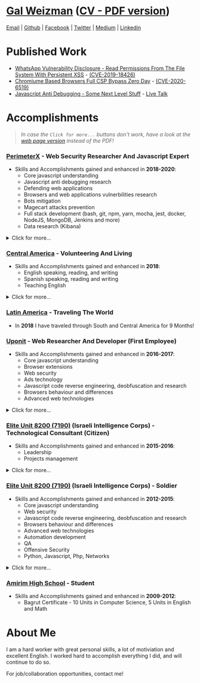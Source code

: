 # [Gal Weizman](http://weizman.github.io) ([CV - PDF version](https://weizman.github.io/content/pdf/cv.pdf))

[Email](mailto:weizmangal@gmail.com) | [Github](https://github.com/weizman) | [Facebook](https://www.facebook.com/WeizmanGal) | [Twitter](https://twitter.com/WeizmanGal) | [Medium](https://medium.com/@weizmangal) | [Linkedin](https://www.linkedin.com/in/weizmangal/)

# Published Work

* [WhatsApp Vulnerability Disclosure - Read Permissions From The File System With Persistent XSS](https://weizman.github.io/?WhatsApp-Vulnerability-Disclosure-Read-Permissions-From-The-File-System-(CVE-2019-18426)) - [(CVE-2019-18426)](https://github.com/weizman/CVE-2019-18426)
* [Chromiume Based Browsers Full CSP Bypass Zero Day](https://weizman.github.io/?csp-bypass-vul) - [(CVE-2020-6519)](https://github.com/weizman/CVE-2020-6519)
* [Javascript Anti Debugging - Some Next Level Stuff](https://weizman.github.io/?javascript-anti-debugging-some-next-level-shit-part-1) - [Live Talk](https://www.youtube.com/watch?v=KYhgCjfdr-M)

# Accomplishments

> *In case the `Click for more...` buttons don't work, have a look at the [web page version](https://weizman.github.io/?resume) instead of the PDF!*

### [PerimeterX](https://www.perimeterx.com/) - Web Security Researcher And Javascript Expert

* Skills and Accomplishments gained and enhanced in **2018-2020**: 
  * Core javascript understanding
  * Javascript anti debugging research
  * Defending web applications
  * Browsers and web applications vulnerbilities research
  * Bots mitigation
  * Magecart attacks prevention
  * Full stack development (bash, git, npm, yarn, mocha, jest, docker, NodeJS, MongoDB, Jenkins and more)
  * Data research (Kibana)

<details><summary>Click for more...</summary><p>

*PerimeterX is a leading company in web applications security and the number one company in the world when it comes to bots 
mitigation*

##### *2020*
* **Participated in the Chromium Bug Bounty Program** - Got **3,000$** for responsibly disclosing to Chromium a **full CSP bypass zero day** vulnerability as part of an independent research of their well known **Chromium** browser. [Vast coverage](https://www.google.com/search?q=gal+weizmann+csp&oq=gal+weizmann+csp&aqs=chrome..69i57j33.2375j0j7&sourceid=chrome&ie=UTF-8) ([post](https://example.com) | [CVE with 6.5 score](https://nvd.nist.gov/vuln/detail/CVE-2020-6519)).
* **Participated in the WhatsApp Bug Bounty Program** - Got **12,500$** for responsibly disclosing to Facebook a set of vulnerabilities found as part of an independent research of their well known **WhatsApp** web and desktop applications which by combining them file read from both Mac and Windows file systems can be achieved, by exploiting zero day **Open Redirect** + **Persistent XSS** + **CSP bypassing** vulnerabilities. **One of the biggest vulnerabilities set found in the past few years.** [World wide coverage](https://www.google.com/search?q=gal+weizman+whatsapp&oq=gal+weizman+whatsapp&aqs=chrome.0.69i59j69i60.3086j0j7&sourceid=chrome&ie=UTF-8) ([post](https://weizman.github.io/?CVE-2019-18426) | [CVE with 8.2 score](https://nvd.nist.gov/vuln/detail/CVE-2019-18426)). I also made it to Facebook's [Hall of Fame](https://www.facebook.com/whitehat/thanks/).

##### *2018/2019*
* **Led Many Main Clientside Javascript Research Projects** - which assisted in promoting the quality of the company's security products (such as identifying Bots behavior, using new web technologies in order to improve our security products and more)
* **Was a Maintainer of the #1 Bot Mitigation Product in the World** - Maintained along side with coworkers and friends the client side of the best Bot Mitigation product by [Forrester](https://www.perimeterx.com/resources/reports/forrester-new-wave-2020/?utm_source=twitter&utm_medium=organic-social) evaluation.
* **Wrote about a Conceptual Security Flaw I Found in all Major Browsers** - Published an article including a live demo about a finding of mine on one of the [most powerful Anti Debugging techniques ever found](https://weizman.github.io/?javascript-anti-debugging-some-next-level-shit-part-1).
* **Registered a Patent** - Along with a friend and a coworker, as part of our job, we have registered a patent on a unique concept we came up with which is one of the foundations for the web security client side product we have written together from scratch.
* **Built a Well Selling Web Security Product From Scratch** - Alongside two coworkers and friends, as part of our job, we have built from scratch and maintained the client side of a new innovative web security product which is known today as PerimeterX's [Code Defender](https://www.perimeterx.com/products/code-defender/).
* **Built an Obfuscator** - As part of our job, I built a Javascript Obfuscator for the product we built in which I implemented interesting Anti Debugging techniques in order to make it harder for attackers to reverse engineer our code.

</p></details>

### [Central America](https://goo.gl/maps/A1acoJYEzcfBfcj97) - Volunteering And Living

* Skills and Accomplishments gained and enhanced in **2018**:
  * English speaking, reading, and writing
  * Spanish speaking, reading and writing
  * Teaching English

<details><summary>Click for more...</summary><p>
 
##### *2018*
* **Volunteered as a Full Time English Teacher for 6 Months in [Honduras](https://goo.gl/maps/p3fQVrWEZcu1rYaL8)** - Was living in a distant village called [Brisas Del Valle](https://goo.gl/maps/Q26VjaZ47xj6nJQHA) in [San Pedro Sula](https://goo.gl/maps/KyhqQfe2px2nmJjq7) region and volunteering as a school teacher, teaching English, Physical Education, Science, Art and Music to 1st, 7th and 8th grades for over 20 hours a week in the [GSV](https://www.gardenschoolvictoria.com/) volunteering program.
* **[Recommendation letter](https://weizman.github.io/content/pdf/Gal%20Recommendation%20Letter%20-%20Garden%20School%20Victoria.pdf)**

</p></details>

### [Latin America](https://goo.gl/maps/2XwDWPV4QVDFa74p7) - Traveling The World

* In **2018** I have traveled through South and Central America for 9 Months!

### [Uponit](https://uponit.com/) - Web Researcher And Developer (First Employee)

* Skills and Accomplishments gained and enhanced in **2016-2017**:
  * Core javascript understanding
  * Browser extensions
  * Web security
  * Ads technology
  * Javascript code reverse engineering, deobfuscation and research
  * Browsers behaviour and differences
  * Advanced web technologies

<details><summary>Click for more...</summary><p>

*Uponit was a leading company in the field of ads recovery, their product was one of the best in the world by implementing top notch Cyber security technologies in order to fully bypass Ad blockers extensions, and was founded by former 8200 web security experts*

##### *2016/2017*
* **Assisted in Implementing Advanced Technologies and Features in AdBlock Bypasser Product** - As part of my job, I assisted in implementing extremely complicated web security ideas with which we were able to practically disable the effect of Ad Blockers extensions and by that reinsert Ads to the page and regain lost revenues of our customers websites.
* **Gained Experience as a Web Developer and Web Security Researcher** - By working with the best in the field, I learned how to deobfuscate and fully understand the nature of any script that runs in the browser. I learned a big part of the security techniques that are used in the complicated world of the web and gained great knowledge of the ecosystem that exists within a website in the different browsers. 
* **[Recommendation letter](https://weizman.github.io/content/pdf/Gal%20Recommendation%20Letter%20-%20Uponit.pdf)**

</p></details>

### [Elite Unit 8200 (7190)](https://en.wikipedia.org/wiki/Unit_8200) (Israeli Intelligence Corps) - Technological Consultant (Citizen)

* Skills and Accomplishments gained and enhanced in **2015-2016**:
  * Leadership
  * Projects management

<details><summary>Click for more...</summary><p>

##### *2015/2016*
* **Led an Improvement Project for the Former Project** - I led a team of 4 soldiers to rewrite the entire system I built in order to make something even more inclusive and more stable - this was tagged as one of the most important projects in the entire unit at the time.

</p></details>

### [Elite Unit 8200 (7190)](https://en.wikipedia.org/wiki/Unit_8200) (Israeli Intelligence Corps) - Soldier

* Skills and Accomplishments gained and enhanced in **2012-2015**:
  * Core javascript understanding
  * Web security
  * Javascript code reverse engineering, deobfuscation and research
  * Browsers behaviour and differences
  * Advanced web technologies
  * Automation development
  * QA
  * Offensive Security
  * Python, Javascript, Php, Networks

<details><summary>Click for more...</summary><p>

##### *2012/2015*
* **Solely Development of Complicated Full Stack Offensive Cyber Security System** - which became the core of every general attacking system of many different units under the Israeli Minister of Defense. I Learned PHP and used it to create a full stack system that became the main way to conduct offensive Cyber operations.
* **Development of Small Offensive Cyber Security Products in Javascript** - Learned Javascript and used it to create products which became an integral part of the general attacking system of the unit.
* **Automation Development** - Learned Python and used it to create complicated automation systems to automatically asses the quality of the offensive Cyber security products of my team.
* **QA of Offensive Cyber Security Products** - Started off as a QA for offensive cyber security products.
* **Graduated MATAM Course** - In which I learned basic knowledge of cyber security concepts, of the different systems that were developed and used in the unit and how to operate them.

</p></details>

### [Amirim High School]() - Student

* Skills and Accomplishments gained and enhanced in **2009-2012**:
  * Bagrut Certificate - 10 Units in Computer Science, 5 Units in English and Math

# About Me

I am a hard worker with great personal skills, a lot of motiviation and excellent English. 
I worked hard to accomplish everything I did,  and will continue to do so.

For job/collaboration opportunities, contact me!
